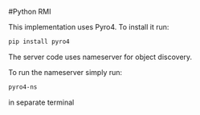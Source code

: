 #Python RMI

This implementation uses Pyro4. To install it run:

```bash
pip install pyro4
```
The server code uses nameserver for object discovery.

To run the nameserver simply run:
```bash
pyro4-ns
```
in separate terminal
